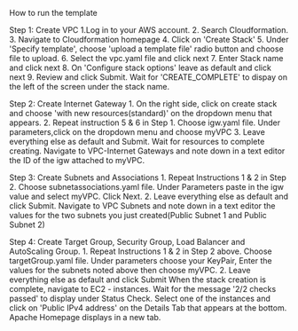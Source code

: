 How to run the template

Step 1: Create VPC
    1.Log in to your AWS account. 
    2. Search Cloudformation.   
    3. Navigate to Cloudformation homepage
    4. Click on 'Create Stack'
    5. Under 'Specify template', choose 'upload a template file' radio button and choose file to upload.
    6. Select the vpc.yaml file and click next
    7. Enter Stack name and click next
    8. On 'Configure stack options' leave as default and click next
    9. Review and click Submit. Wait for 'CREATE_COMPLETE' to dispay on the left of the screen under the stack name.

Step 2: Create Internet Gateway
    1. On the right side, click on create stack and choose 'with new resources(standard)' on the dropdown menu that appears.
    2. Repeat instruction 5 & 6 in Step 1. Choose igw.yaml file. Under parameters,click on the dropdown menu and choose myVPC
    3. Leave everything else as default and Submit. Wait for resources to complete creating. Navigate to VPC-Internet Gateways and note down in a text editor the ID of the igw attached to myVPC.

Step 3: Create Subnets and Associations
    1. Repeat Instructions 1 & 2 in Step 2. Choose subnetassociations.yaml file. Under Parameters paste in the igw value and select myVPC. Click Next.
    2. Leave everything else as default and click Submit.
    Navigate to VPC Subnets and note down in a text editor the values for the two subnets you just created(Public Subnet 1 and Public Subnet 2)

Step 4: Create Target Group, Security Group, Load Balancer and AutoScaling Group.
    1. Repeat Instructions 1 & 2 in Step 2 above. Choose targetGroup.yaml file. Under parameters choose your KeyPair, Enter the values for the subnets noted above then choose myVPC.
    2. Leave everything else as default and click Submit
    When the stack creation is complete, navigate to EC2 - instances. Wait for the message '2/2 checks passed' to display under Status Check. Select one of the instances and click on 'Public IPv4 address' on the Details Tab that appears at the bottom. Apache Homepage displays in a new tab.